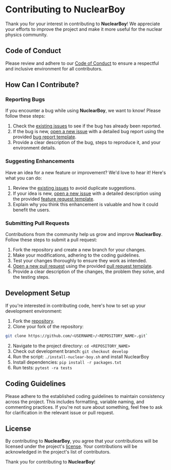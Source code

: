 # Contributing to NuclearBoy

Thank you for your interest in contributing to **NuclearBoy**! We appreciate your efforts to improve the project and make it more useful for the nuclear physics community.

## Code of Conduct

Please review and adhere to our [Code of Conduct][code-of-conduct] to ensure a respectful and inclusive environment for all contributors.

## How Can I Contribute?

### Reporting Bugs

If you encounter a bug while using **NuclearBoy**, we want to know! Please follow these steps:

1. Check the [existing issues](https://github.com/ahnaf-tahmid-chowdhury/NuclearBoy/issues) to see if the bug has already been reported.
2. If the bug is new, [open a new issue](https://github.com/ahnaf-tahmid-chowdhury/NuclearBoy/issues/new) with a detailed bug report using the provided [bug report template][bug-report-template].
3. Provide a clear description of the bug, steps to reproduce it, and your environment details.

### Suggesting Enhancements

Have an idea for a new feature or improvement? We'd love to hear it! Here's what you can do:

1. Review the [existing issues](https://github.com/ahnaf-tahmid-chowdhury/NuclearBoy/issues) to avoid duplicate suggestions.
2. If your idea is new, [open a new issue](https://github.com/ahnaf-tahmid-chowdhury/NuclearBoy/issues/new) with a detailed description using the provided [feature request template][feature-request-template].
3. Explain why you think this enhancement is valuable and how it could benefit the users.

### Submitting Pull Requests

Contributions from the community help us grow and improve **NuclearBoy**. Follow these steps to submit a pull request:

1. Fork the repository and create a new branch for your changes.
2. Make your modifications, adhering to the coding guidelines.
3. Test your changes thoroughly to ensure they work as intended.
4. [Open a new pull request](https://github.com/ahnaf-tahmid-chowdhury/NuclearBoy/compare) using the provided [pull request template][pull-request-template].
5. Provide a clear description of the changes, the problem they solve, and the testing steps.

## Development Setup

If you're interested in contributing code, here's how to set up your development environment:

1. Fork the [repository](https://github.com/ahnaf-tahmid-chowdhury/NuclearBoy/fork).
1. Clone your fork of the repository: 
  ```sh
  git clone https://github.com/<USERNAME>/<REPOSITORY_NAME>.git`
  ```
2. Navigate to the project directory: `cd <REPOSITORY_NAME>`
3. Check out development branch: `git checkout develop`
4. Run the script: `./install-nuclear-boy.sh` and install NuclearBoy
5. Install dependencies: `pip install -r packages.txt`
6. Run tests: `pytest -ra tests`

## Coding Guidelines

Please adhere to the established coding guidelines to maintain consistency across the project. This includes formatting, variable naming, and commenting practices. If you're not sure about something, feel free to ask for clarification in the relevant issue or pull request.

## License

By contributing to **NuclearBoy**, you agree that your contributions will be licensed under the project's [license][license]. Your contributions will be acknowledged in the project's list of contributors.

Thank you for contributing to **NuclearBoy**!


[bug-report-template]: .github/ISSUE_TEMPLATE/bug-report-template.md
[feature-request-template]: .github/ISSUE_TEMPLATE/feature-request-template.md
[pull-request-template]: .github/pull-request-template.md
[code-of-conduct]: CODE_OF_CONDUCT.md
[license]: LICENSE